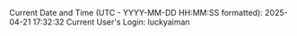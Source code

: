 Current Date and Time (UTC - YYYY-MM-DD HH:MM:SS formatted): 2025-04-21 17:32:32
Current User's Login: luckyaiman
